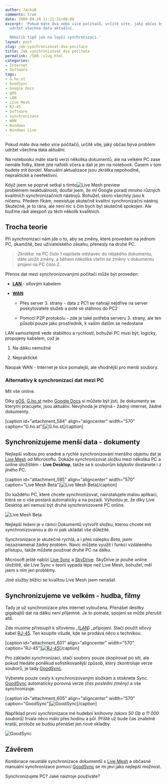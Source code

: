 ```yaml
---
author: JackuB
comments: true
date: 2009-09-28 11:21:31+00:00
excerpt: 'Pokud máte dva nebo více počítačů, určitě víte, jaký občas bývá problém
  udržet všechna data aktuální.

  Několik tipů jak na lepší synchronizaci.'
layout: post
slug: jak-synchronizovat-dva-pocitace
title: Jak synchronizovat dva počítače
permalink: /580-:slug.html
categories:
- Internet
- Software
tags:
- G.ho.st
- GoodSync
- Google Docs
- gOS
- LAN
- Live Mesh
- RJ-45
- Software
- synchronizace
- WAN
- Windows
- Windows Live
---
```


Pokud máte dva nebo více počítačů, určitě víte, jaký občas bývá problém udržet všechna data aktuální.

Na notebooku máte starší verzi několika dokumentů, ale na velkém PC zase nemáte fotky, které jste nafotili včera a dali je jen na notebook. Časem v tom budete mít _bordel_. Manuální aktualizace jsou zkrátka nepohodlné, nepraktické a neefektivní.

Když jsem se poprvé setkal s tímto![Live Mesh preview](/uploads/2009/09/live-mesh-preview.jpg) problémem neaktuálnosti, doufal jsem, že mi Google poradí mnoho různých kvalitních synchronizačních nástrojů. Bohužel, skoro všechny jsou k ničemu. Předem říkám, neexistuje skutečně kvalitní synchronizační nástroj. Skutečně, je to rána, ale není nic s čím bych byl skutečně spokojen. Ale buďme rádi alespoň za těch několik kvalitních.


## Trocha teorie


Při synchronizaci nám jde o to, aby se změny, které provedem na jednom PC, okamžitě, bez uživatelského zásahu, přenesly na druhé PC.


> _Zkrátka_: na PC číslo 1 napíšete odstavec do nějakého dokumentu, dáte uložit změny, a během několika vteřin se změny v dokumentu projeví na PC číslo 2.


Přenos dat mezi synchronizovanými počítači může být proveden:




  * **[LAN ](http://cs.wikipedia.org/wiki/Local_Area_Network)**- síťovým kabelem


  * **[WAN ](http://cs.wikipedia.org/wiki/WAN)**


    * Přes server 3. strany - data z PC1 se nahrají nejdříve na server poskytovatele služeb a poté se stáhnou do PC2


    * Pomocí P2P protokolu - zde je také potřeba serveru 3. strany, ale ten působí pouze jako prostředník, k vašim datům se nedostane





LAN samozřejmě vede stabilitou a rychlostí, bohužel PC musí být, logicky, propojeny kabelem, což je


  1. Na dálku nemožné


  2. Nepraktické


Naopak WAN - Internet je sice pomalejší, ale vhodnější pro menší soubory.


### Alternativy k synchronizaci dat mezi PC


Mít vše online.

Díky [gOS](http://www.thinkgos.com), [G.ho.st](http://g.ho.st/) nebo [Google Docs](http://docs.google.com/) si můžete být jisti, že dokumenty se kterými pracujete, jsou aktuální. Nevýhoda je zřejmá - žádný internet, žádné dokumenty.

[caption id="attachment_584" align="aligncenter" width="570" caption="G.ho.st"]![G.ho.st](/uploads/2009/09/ghost-570x442.jpg)[/caption]


## Synchronizujeme menší data - dokumenty


Nejlepší volbou pro snadné a rychlé synchronizování menšího objemu dat je [Live Mesh](http://www.mesh.com) od Microsoftu. Dokáže synchronizovat složku mezi několika PC a online úložištěm - **Live Desktop**, takže se k souborům kdykoliv dostanete i z jiného PC.

[caption id="attachment_585" align="aligncenter" width="570" caption="Live Mesh Beta"]![Live Mesh Beta](/uploads/2009/09/live-mesh-570x441.jpg)[/caption]

Do každého PC, které chcete synchronizovat, nainstalujete malou aplikaci, která se o vše postará automaticky a na pozadí. Výhodou je, že díky Live Desktop ani nemusí být druhé synchronizované PC online.

![Live Mesh Beta](/uploads/2009/09/live-mesh-taskbar.PNG)

Nejlepší řešení je v rámci Dokumentů vytvořit složku, kterou chcete mít synchronizovanou a do ní pak ukládat vše důležité.

Synchronizace je skutečně rychlá, a i přes nálepku _Beta_, jsem nezaznamenal žádný problém. Navíc můžete využít i funkci vzdáleného přístupu, takže můžete používat druhé PC na dálku.

Microsoft ještě nabízí [Live Sync](http://www.foldershare.com/) a [SkyDrive](http://skydrive.live.com/). SkyDrive je pouhé online úložiště, ale Live Sync v teorii vypadá lépe než Live Mesh, bohužel, měl jsem s ním jen problémy.

Jiné služby blížící se kvalitou Live Mesh jsem nenašel.


## Synchronizujeme ve velkém - hudba, filmy


Tady je už synchronizace přes internet vyloučena. Přenášet desítky gigabajtů dat na dálku není příjemné. Je to pomalé, spojení se může přerušit atd.

Zde musíme přistoupit k síťovému _([LAN](http://cs.wikipedia.org/wiki/Local_Area_Network)) _připojení. Stačí použít síťový kabel [RJ-45](http://cs.wikipedia.org/wiki/RJ-45). Ten koupíte všude, kde se prodává něco s technikou.

[caption id="attachment_601" align="aligncenter" width="570" caption="RJ-45"][![RJ-45](/uploads/2009/09/rj45-570x313.jpg)](http://cs.wikipedia.org/wiki/RJ-45)[/caption]

Pro základní synchronizaci, stačí soubory pouze zkopírovat po síti, ale pokud hledáte poněkud sofistikovanější způsob, který zkontroluje verze souborů, je tady [GoodSync](http://www.goodsync.com/).

Vyberete pouze cesty k synchronizovaným složkám a stisknete _Sync_. [GoodSync](http://www.goodsync.com/) automaticky porovná verze _(čas poslední změny)_ a vše synchronizuje.

[caption id="attachment_605" align="aligncenter" width="570" caption="GoodSync"]![GoodSync](/uploads/2009/09/sync2.jpg)[/caption]


Například první synchronizace mé hudební knihovny _(skoro 50 Gb a 11 000 souborů)_ trvala něco málo přes hodinu a půl. Příště už bude čas znatelně kratší, protože se budou přenášet jen nové skladby.




![GoodSync](/uploads/2009/09/good-sync.PNG)





## Závěrem


Kombinace neustálé synchronizace dokumentů s [Live Mesh](http://www.mesh.com/) a občasné manuální synchronizace pomocí [GoodSync](http://www.goodsync.com/) se mi jeví jako nejlepší možnost.

Synchronizujete PC? Jaké nástroje používáte?
